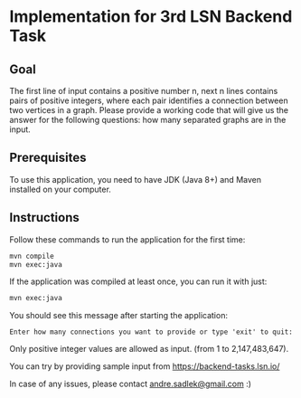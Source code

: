 # Implementation for 3rd LSN Backend Task

## Goal
The first line of input contains a positive number n, next n lines contains pairs of positive integers, where each pair identifies a connection between two vertices in a graph. Please provide a working code that will give us the answer for the following questions: how many separated graphs are in the input.

## Prerequisites
To use this application, you need to have JDK (Java 8+) and Maven installed on your computer.

## Instructions
Follow these commands to run the application for the first time:

```bash
mvn compile
mvn exec:java
```
If the application was compiled at least once, you can run it with just:

```bash
mvn exec:java
```
You should see this message after starting the application:

```
Enter how many connections you want to provide or type 'exit' to quit:
```

Only positive integer values are allowed as input. (from 1 to 2,147,483,647).

You can try by providing sample input from https://backend-tasks.lsn.io/

In case of any issues, please contact andre.sadlek@gmail.com :)